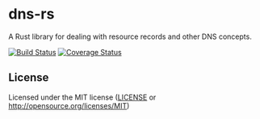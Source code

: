 # dns-rs

A Rust library for dealing with resource records and other DNS concepts.

[![Build Status](https://travis-ci.org/dhild/dns-rs.svg)](https://travis-ci.org/dhild/dns-rs) [![Coverage Status](https://coveralls.io/repos/dhild/dns-rs/badge.svg?branch=master&service=github)](https://coveralls.io/github/dhild/dns-rs?branch=master)


## License

Licensed under the MIT license ([LICENSE](LICENSE) or http://opensource.org/licenses/MIT)
